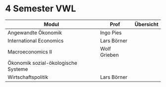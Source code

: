 # 4 Semester VWL

| Modul                               | Prof         | Übersicht |
| ----------------------------------- | ------------ | --------- |
| Angewandte Ökonomik                 | Ingo Pies    |           |
| International Economics             | Lars Börner  |           |
| Macroeconomics II                   | Wolf Grieben |           |
| Ökonomik sozial-ökologische Systeme |              |           |
| Wirtschaftspolitik                  | Lars Börner  |           |

